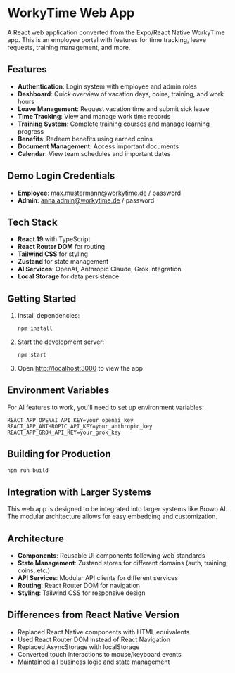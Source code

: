 # WorkyTime Web App

A React web application converted from the Expo/React Native WorkyTime app. This is an employee portal with features for time tracking, leave requests, training management, and more.

## Features

- **Authentication**: Login system with employee and admin roles
- **Dashboard**: Quick overview of vacation days, coins, training, and work hours
- **Leave Management**: Request vacation time and submit sick leave
- **Time Tracking**: View and manage work time records
- **Training System**: Complete training courses and manage learning progress
- **Benefits**: Redeem benefits using earned coins
- **Document Management**: Access important documents
- **Calendar**: View team schedules and important dates

## Demo Login Credentials

- **Employee**: max.mustermann@workytime.de / password
- **Admin**: anna.admin@workytime.de / password

## Tech Stack

- **React 19** with TypeScript
- **React Router DOM** for routing
- **Tailwind CSS** for styling
- **Zustand** for state management
- **AI Services**: OpenAI, Anthropic Claude, Grok integration
- **Local Storage** for data persistence

## Getting Started

1. Install dependencies:
   ```bash
   npm install
   ```

2. Start the development server:
   ```bash
   npm start
   ```

3. Open [http://localhost:3000](http://localhost:3000) to view the app

## Environment Variables

For AI features to work, you'll need to set up environment variables:

```
REACT_APP_OPENAI_API_KEY=your_openai_key
REACT_APP_ANTHROPIC_API_KEY=your_anthropic_key
REACT_APP_GROK_API_KEY=your_grok_key
```

## Building for Production

```bash
npm run build
```

## Integration with Larger Systems

This web app is designed to be integrated into larger systems like Browo AI. The modular architecture allows for easy embedding and customization.

## Architecture

- **Components**: Reusable UI components following web standards
- **State Management**: Zustand stores for different domains (auth, training, coins, etc.)
- **API Services**: Modular API clients for different services
- **Routing**: React Router DOM for navigation
- **Styling**: Tailwind CSS for responsive design

## Differences from React Native Version

- Replaced React Native components with HTML equivalents
- Used React Router DOM instead of React Navigation
- Replaced AsyncStorage with localStorage
- Converted touch interactions to mouse/keyboard events
- Maintained all business logic and state management